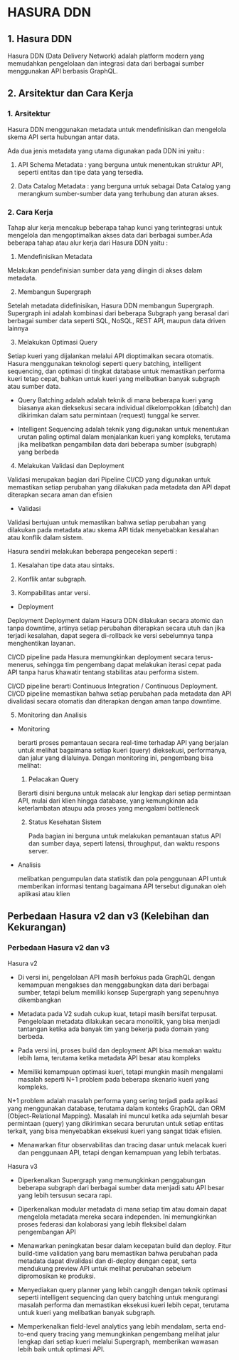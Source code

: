# HASURA DDN

## 1. Hasura DDN

  Hasura DDN (Data Delivery Network) adalah platform modern yang memudahkan pengelolaan dan integrasi data dari berbagai sumber menggunakan API berbasis GraphQL.


## 2. Arsitektur dan Cara Kerja 

  ### 1. Arsitektur

Hasura DDN menggunakan metadata untuk mendefinisikan dan mengelola skema API serta hubungan antar data.

Ada dua jenis metadata yang utama digunakan pada DDN ini yaitu :

1. API Schema Metadata : yang berguna untuk menentukan struktur API, seperti entitas dan tipe data yang tersedia.


2. Data Catalog Metadata : yang berguna untuk sebagai Data Catalog yang merangkum sumber-sumber data yang terhubung dan aturan akses. 

 ### 2. Cara Kerja

Tahap alur kerja mencakup beberapa tahap kunci yang terintegrasi untuk mengelola dan mengoptimalkan akses data dari berbagai sumber.Ada beberapa tahap atau alur kerja dari Hasura DDN           yaitu :

1. Mendefinisikan Metadata 

Melakukan pendefinisian sumber data yang diingin di akses dalam metadata.    

2. Membangun Supergraph

Setelah metadata didefinisikan, Hasura DDN membangun Supergraph. Supergraph ini adalah kombinasi dari beberapa Subgraph yang berasal dari berbagai sumber data seperti SQL, NoSQL, REST API, maupun data driven lainnya

3. Melakukan Optimasi Query

Setiap kueri yang dijalankan melalui API dioptimalkan secara otomatis. Hasura menggunakan teknologi seperti query batching, intelligent sequencing, dan optimasi di tingkat database untuk memastikan performa kueri tetap cepat, bahkan untuk kueri yang melibatkan banyak subgraph atau sumber data.

* Query Batching adalah adalah teknik di mana beberapa kueri yang biasanya akan dieksekusi secara individual dikelompokkan (dibatch) dan dikirimkan dalam satu permintaan (request) tunggal ke server.


* Intelligent Sequencing adalah teknik yang digunakan untuk menentukan urutan paling optimal dalam menjalankan kueri yang kompleks, terutama jika melibatkan pengambilan data dari beberapa sumber (subgraph) yang berbeda
  

4. Melakukan Validasi dan Deployment

Validasi merupakan bagian dari Pipeline CI/CD yang digunakan untuk memastikan setiap perubahan yang dilakukan pada metadata dan API dapat diterapkan secara aman dan efisien

* Validasi

Validasi bertujuan untuk memastikan bahwa setiap perubahan yang dilakukan pada metadata atau skema API tidak menyebabkan kesalahan atau konflik dalam sistem.

Hasura sendiri melakukan beberapa pengecekan seperti : 

1. Kesalahan tipe data atau sintaks.

2. Konflik antar subgraph.

3. Kompabilitas antar versi.
  

* Deployment

Deployment Deployment dalam Hasura DDN dilakukan secara atomic dan tanpa downtime, artinya setiap perubahan diterapkan secara utuh dan jika terjadi kesalahan, dapat segera di-rollback ke versi sebelumnya tanpa menghentikan layanan.

CI/CD pipeline pada Hasura memungkinkan deployment secara terus-menerus, sehingga tim pengembang dapat melakukan iterasi cepat pada API tanpa harus khawatir tentang stabilitas atau performa sistem. 

CI/CD pipeline berarti Continuous Integration / Continuous Deployment. CI/CD pipeline memastikan bahwa setiap perubahan pada metadata dan API divalidasi secara otomatis dan diterapkan dengan aman tanpa downtime.

5. Monitoring dan Analisis

* Monitoring

  berarti proses pemantauan secara real-time terhadap API yang berjalan untuk melihat bagaimana setiap kueri (query) dieksekusi, performanya, dan jalur yang dilaluinya. Dengan monitoring ini, pengembang bisa melihat:

  1. Pelacakan Query
 
    Berarti disini berguna untuk melacak alur lengkap dari setiap permintaan API, mulai dari klien hingga database, yang kemungkinan ada keterlambatan ataupu ada proses yang mengalami bottleneck
      
  2. Status Kesehatan Sistem
 
     Pada bagian ini berguna untuk melakukan pemantauan status API dan sumber daya, seperti latensi, throughput, dan waktu respons server.


* Analisis

  melibatkan pengumpulan data statistik dan pola penggunaan API untuk memberikan informasi tentang bagaimana API tersebut digunakan oleh aplikasi atau klien



## Perbedaan Hasura v2 dan v3 (Kelebihan dan Kekurangan)

  ### Perbedaan Hasura v2 dan v3

Hasura v2 

* Di versi ini, pengelolaan API masih berfokus pada GraphQL dengan kemampuan mengakses dan menggabungkan data dari berbagai sumber, tetapi belum memiliki konsep Supergraph yang sepenuhnya dikembangkan

* Metadata pada V2 sudah cukup kuat, tetapi masih bersifat terpusat. Pengelolaan metadata dilakukan secara monolitik, yang bisa menjadi tantangan ketika ada banyak tim yang bekerja pada domain yang berbeda.

* Pada versi ini, proses build dan deployment API bisa memakan waktu lebih lama, terutama ketika metadata API besar atau kompleks

* Memiliki kemampuan optimasi kueri, tetapi mungkin masih mengalami masalah seperti N+1 problem pada beberapa skenario kueri yang kompleks.

N+1 problem adalah masalah performa yang sering terjadi pada aplikasi yang menggunakan database, terutama dalam konteks GraphQL dan ORM (Object-Relational Mapping). Masalah ini muncul ketika ada sejumlah besar permintaan (query) yang dikirimkan secara berurutan untuk setiap entitas terkait, yang bisa menyebabkan eksekusi kueri yang sangat tidak efisien.

* Menawarkan fitur observabilitas dan tracing dasar untuk melacak kueri dan penggunaan API, tetapi dengan kemampuan yang lebih terbatas.


Hasura v3 

* Diperkenalkan Supergraph yang memungkinkan penggabungan beberapa subgraph dari berbagai sumber data menjadi satu API besar yang lebih tersusun secara rapi.

* Diperkenalkan modular metadata di mana setiap tim atau domain dapat mengelola metadata mereka secara independen. Ini memungkinkan proses federasi dan kolaborasi yang lebih fleksibel dalam pengembangan API​

* Menawarkan peningkatan besar dalam kecepatan build dan deploy. Fitur build-time validation yang baru memastikan bahwa perubahan pada metadata dapat divalidasi dan di-deploy dengan cepat, serta mendukung preview API untuk melihat perubahan sebelum dipromosikan ke produksi​.

* Menyediakan query planner yang lebih canggih dengan teknik optimasi seperti intelligent sequencing dan query batching untuk mengurangi masalah performa dan memastikan eksekusi kueri lebih cepat, terutama untuk kueri yang melibatkan banyak subgraph.

* Memperkenalkan field-level analytics yang lebih mendalam, serta end-to-end query tracing yang memungkinkan pengembang melihat jalur lengkap dari setiap kueri melalui Supergraph, memberikan wawasan lebih baik untuk optimasi API​.
